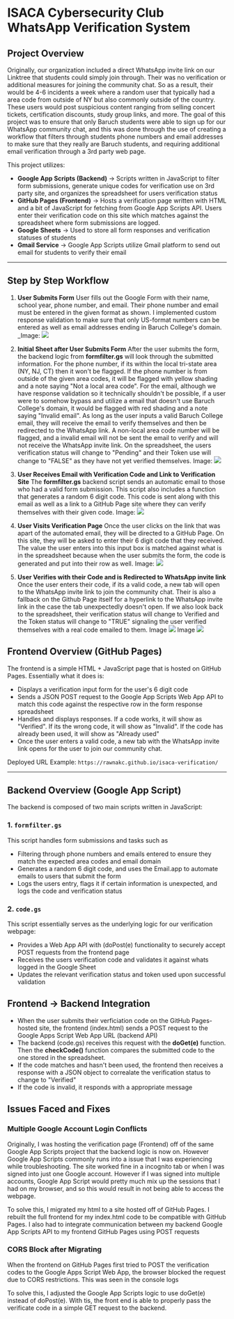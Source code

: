 # ISACA Cybersecurity Club WhatsApp Verification System   

## Project Overview
Originally, our organization included a  direct WhatsApp invite link on our Linktree that students could simply join through. Their was no verification or additional measures for joining the community chat. 
So as a result, their would be 4-6 incidents a week where a random user that typically had a area code from outside of NY but also commonly outside of the country. These users would post suspicious content ranging from selling concert tickets, certification discounts, study group links, and more.
The goal of this project was to ensure that only Baruch students were able to sign up for our WhatsApp community chat, and this was done through the use of creating a workflow that filters through students phone numbers and email addresses to make sure that they really are Baruch students, and requiring additional email verification through a 3rd party web page.

This project utilizes:
- **Google App Scripts (Backend)** -> Scripts written in JavaScript to filter form submissions, generate unique codes for verification use on 3rd party site, and organizes the spreadsheet for users verification status
- **GitHub Pages (Frontend)** -> Hosts a verification page written with HTML and a bit of JavaScript for fetching from Google App Scripts API. Users enter their verification code on this site which matches against the spreadsheet where form submissions are logged.
- **Google Sheets** -> Used to store all form responses and verification statuses of students
- **Gmail Service** -> Google App Scripts utilize Gmail platform to send out email for students to verify their email

---

## Step by Step Workflow 

1. **User Submits Form**
   User fills out the Google Form with their name, school year, phone number, and email. Their phone number and email must be entered in the given format as shown. I implemented custom response validation to make sure that only US-format numbers can be entered as well as email addresses ending in Baruch College's domain.
   _Image: ![](formquestions.png)

2. **Initial Sheet after User Submits Form**
   After the user submits the form, the backend logic from **formfilter.gs** will look through the submitted information.
   For the phone number, if its within the local tri-state area (NY, NJ, CT) then it won't be flagged. If the phone number is from outside of the given area codes, it will be flagged with yellow shading and a note saying "Not a local area code".
   For the email, although we have response validation so it technically shouldn't be possible, if a user were to somehow bypass and utilize a email that doesn't use Baruch College's domain, it would be flagged with red shading and a note saying "Invalid email".
   As long as the user inputs a valid Baruch College email, they will receive the email to verify themselves and then be redirected to the WhatsApp link. A non-local area code number will be flagged, and a invalid email will not be sent the email to verify and will not receive the WhatsApp invite link.
   On the spreadsheet, the users verification status will change to "Pending" and their Token use will change to "FALSE" as they have not yet verified themselves.
   Image: ![](initialsheet.png)

3. **User Receives Email with Verification Code and Link to Verification Site**
   The **formfilter.gs** backend script sends an automatic email to those who had a valid form submission. This script also includes a function that generates a random 6 digit code. This code is sent along with this email as well as a link to a GitHub Page site where they can verify themselves with their given code.
   Image: ![](imagesforREADME/email.png)

4. **User Visits Verification Page**
   Once the user clicks on the link that was apart of the automated email, they will be directed to a GitHub Page. On this site, they will be asked to enter their 6 digit code that they received.
   The value the user enters into this input box is matched against what is in the spreadsheet because when the user submits the form, the code is generated and put into their row as well.
   Image: ![](imagesforREADME/verificationpage.png)

5. **User Verifies with their Code and is Redirected to WhatsApp invite link**
   Once the user enters their code, if its a valid code, a new tab will open to the WhatsApp invite link to join the community chat. Their is also a fallback on the Github Page itself for a hyperlink to the WhatsApp invite link in the case the tab unexpectedly doesn't open.
   If we also look back to the spreadsheet, their verification status will change to Verified and the Token status will change to "TRUE" signaling the user verified themselves with a real code emailed to them.
   Image ![](whatsapptab.png)
   Image ![](endsheet.png)

## Frontend Overview (GitHub Pages) 

The frontend is a simple HTML + JavaScript page that is hosted on GitHub Pages. 
Essentially what it does is: 
- Displays a verification input form for the user's 6 digit code
- Sends a JSON POST request to the Google App Scripts Web App API to match this code against the respective row in the form response spreadsheet
- Handles and displays responses. If a code works, it will show as "Verified". If its the wrong code, it will show as "Invalid". If the code has already been used, it will show as "Already used"
- Once the user enters a valid code, a new tab with the WhatsApp invite link opens for the user to join our community chat.

Deployed URL Example: 
`https://rawnakc.github.io/isaca-verification/`

---

## Backend Overview (Google App Script)

The backend is composed of two main scripts written in JavaScript: 
### 1. `formfilter.gs`
This script handles form submissions and tasks such as 
- Filtering through phone numbers and emails entered to ensure they match the expected area codes and email domain
- Generates a random 6 digit code, and uses the Email.app to automate emails to users that submit the form
- Logs the users entry, flags it if certain information is unexpected, and logs the code and verification status

### 2. `code.gs`
This script essentially serves as the underlying logic for our verification webpage: 
- Provides a Web App API with (doPost(e) functionality to securely accept POST requests from the frontend page
- Receives the users verification code and validates it against whats logged in the Google Sheet
- Updates the relevant verification status and token used upon successful validation

## Frontend -> Backend Integration 

- When the user submits their verficiation code on the GitHub Pages-hosted site, the frontend (index.html) sends a POST request to the Google Apps Script Web App URL (backend API)
- The backend (code.gs) receives this request with the **doGet(e)** function. Then the **checkCode()** function compares the submitted code to the one stored in the spreadsheet.
- If the code matches and hasn't been used, the frontend then receives a response with a JSON object to correalate the verification status to change to "Verified"
- If the code is invalid, it responds with a appropriate message

## Issues Faced and Fixes 

### Multiple Google Account Login Conflicts 
Originally, I was hosting the verification page (Frontend) off of the same Google App Scripts project that the backend logic is now on. However Google App Scripts commonly runs into a issue that I was experiencing while troubleshooting. The site worked fine in a incognito tab or when I was signed into just one Google account. 
However if I was signed into multiple accounts, Google App Script would pretty much mix up the sessions that I had on my browser, and so this would result in not being able to access the webpage. 

To solve this, I migrated my html to a site hosted off of GitHub Pages. I rebuilt the full frontend for my index.html code to be compatible with GitHub Pages. I also had to integrate communication between my backend Google App Scripts API to my frontend GitHub Pages using POST requests

### CORS Block after Migrating 
When the frontend on GitHub Pages first tried to POST the verification codes to the Google Apps Script Web App, the browser blocked the request due to CORS restrictions. This was seen in the console logs 

To solve this, I adjusted the Google App Scripts logic to use doGet(e) instead of doPost(e). With tis, the front end is able to properly pass the verificate code in a simple GET request to the backend. 

